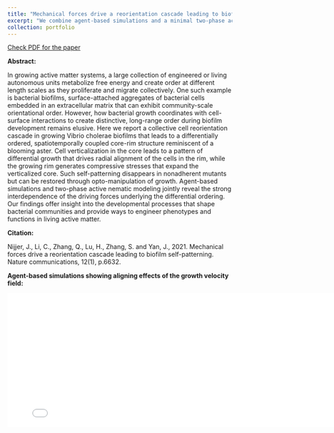 ```yaml
---
title: "Mechanical forces drive a reorientation cascade leading to biofilm self-patterning (Nature Communications)"
excerpt: "We combine agent-based simulations and a minimal two-phase active nematics hydrodynamics model to elaborate the self-patterning mechanism for 2D E. Coli biofilm layers. <br/><img src='/images/biofilm_NC_fig_1.jpg'>"
collection: portfolio
---
```


[Check PDF for the paper](http://lichanghao.github.io/files/Mechanical_forces_drive_a_reorientation_cascade_leading_to_biofilm_self-patterning.pdf)

**Abstract:**

In growing active matter systems, a large collection of engineered or living autonomous units metabolize free energy and create order at different length scales as they proliferate and migrate collectively. One such example is bacterial biofilms, surface-attached aggregates of bacterial cells embedded in an extracellular matrix that can exhibit community-scale orientational order. However, how bacterial growth coordinates with cell-surface interactions to create distinctive, long-range order during biofilm development remains elusive. Here we report a collective cell reorientation cascade in growing Vibrio cholerae biofilms that leads to a differentially ordered, spatiotemporally coupled core-rim structure reminiscent of a blooming aster. Cell verticalization in the core leads to a pattern of differential growth that drives radial alignment of the cells in the rim, while the growing rim generates compressive stresses that expand the verticalized core. Such self-patterning disappears in nonadherent mutants but can be restored through opto-manipulation of growth. Agent-based simulations and two-phase active nematic modeling jointly reveal the strong interdependence of the driving forces underlying the differential ordering. Our findings offer insight into the developmental processes that shape bacterial communities and provide ways to engineer phenotypes and functions in living active matter.

**Citation:**

Nijjer, J., Li, C., Zhang, Q., Lu, H., Zhang, S. and Yan, J., 2021. Mechanical forces drive a reorientation cascade leading to biofilm self-patterning. Nature communications, 12(1), p.6632.

**Agent-based simulations showing aligning effects of the growth velocity field:**
<iframe width="800" height="300" src="/files/biofilm_2d.mp4" frameborder="0" allowfullscreen></iframe>